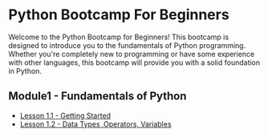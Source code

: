 # Python Bootcamp For Beginners

Welcome to the Python Bootcamp for Beginners! This bootcamp is designed to introduce you to the fundamentals of Python programming. Whether you're completely new to programming or have some experience with other languages, this bootcamp will provide you with a solid foundation in Python. 



## Module1 - Fundamentals of Python

* [Lesson 1.1 - Getting Started](module1/lesson1.1-getting-started/README.md)
* [Lesson 1.2 - Data Types ,Operators, Variables](module1/lesson1.2-datatypes-operators-variables/README.md)
